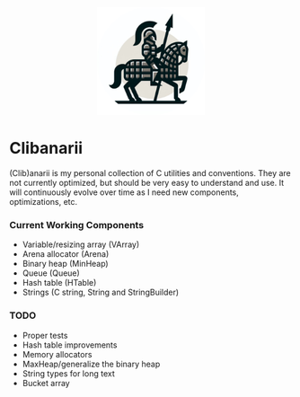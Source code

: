 <p align="center">
    <img src="./img.png" width=192px>
</p>

# Clibanarii

(Clib)anarii is my personal collection of C utilities and conventions. They are not currently optimized,
but should be very easy to understand and use. It will continuously evolve over time as I need new components,
optimizations, etc.

### Current Working Components
- Variable/resizing array (VArray)
- Arena allocator (Arena)
- Binary heap (MinHeap)
- Queue (Queue)
- Hash table (HTable)
- Strings (C string, String and StringBuilder)

### TODO
- Proper tests
- Hash table improvements
- Memory allocators
- MaxHeap/generalize the binary heap
- String types for long text
- Bucket array

